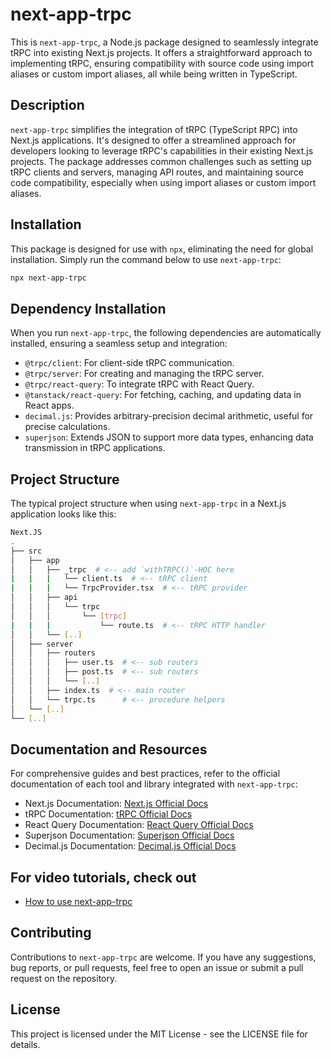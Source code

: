 # next-app-trpc

This is `next-app-trpc`, a Node.js package designed to seamlessly integrate tRPC into existing Next.js projects. It offers a straightforward approach to implementing tRPC, ensuring compatibility with source code using import aliases or custom import aliases, all while being written in TypeScript.

## Description

`next-app-trpc` simplifies the integration of tRPC (TypeScript RPC) into Next.js applications. It's designed to offer a streamlined approach for developers looking to leverage tRPC's capabilities in their existing Next.js projects. The package addresses common challenges such as setting up tRPC clients and servers, managing API routes, and maintaining source code compatibility, especially when using import aliases or custom import aliases.

## Installation

This package is designed for use with `npx`, eliminating the need for global installation. Simply run the command below to use `next-app-trpc`:

```bash
npx next-app-trpc
```

## Dependency Installation

When you run `next-app-trpc`, the following dependencies are automatically installed, ensuring a seamless setup and integration:

- `@trpc/client`: For client-side tRPC communication.
- `@trpc/server`: For creating and managing the tRPC server.
- `@trpc/react-query`: To integrate tRPC with React Query.
- `@tanstack/react-query`: For fetching, caching, and updating data in React apps.
- `decimal.js`: Provides arbitrary-precision decimal arithmetic, useful for precise calculations.
- `superjson`: Extends JSON to support more data types, enhancing data transmission in tRPC applications.

## Project Structure

The typical project structure when using `next-app-trpc` in a Next.js application looks like this:

```bash
Next.JS
.
├── src
│   ├── app
│   │   ├── _trpc  # <-- add `withTRPC()`-HOC here
|   |   |   └── client.ts  # <-- tRPC client
|   |   |   └── TrpcProvider.tsx  # <-- tRPC provider
│   │   ├── api
│   │   │   └── trpc
│   │   │       └── [trpc]
|   |   |           └── route.ts  # <-- tRPC HTTP handler
│   │   └── [..]
│   ├── server
│   │   ├── routers
│   │   │   ├── user.ts  # <-- sub routers
│   │   │   ├── post.ts  # <-- sub routers
│   │   │   └── [..]
│   │   ├── index.ts  # <-- main router
│   │   └── trpc.ts      # <-- procedure helpers
│   └── [..]
└── [..]
```

## Documentation and Resources

For comprehensive guides and best practices, refer to the official documentation of each tool and library integrated with `next-app-trpc`:

- Next.js Documentation: [Next.js Official Docs](https://nextjs.org/docs/getting-started)
- tRPC Documentation: [tRPC Official Docs](https://trpc.io/)
- React Query Documentation: [React Query Official Docs](https://react-query.tanstack.com/)
- Superjson Documentation: [Superjson Official Docs](https://www.npmjs.com/package/superjson)
- Decimal.js Documentation: [Decimal.js Official Docs](https://mikemcl.github.io/decimal.js/)

## For video tutorials, check out

- [How to use next-app-trpc](https://youtu.be/6c08XXgafbk)

## Contributing

Contributions to `next-app-trpc` are welcome. If you have any suggestions, bug reports, or pull requests, feel free to open an issue or submit a pull request on the repository.

## License

This project is licensed under the MIT License - see the LICENSE file for details.
